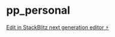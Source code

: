 # pp_personal

[Edit in StackBlitz next generation editor ⚡️](https://stackblitz.com/~/github.com/Accicom/pp_personal)
